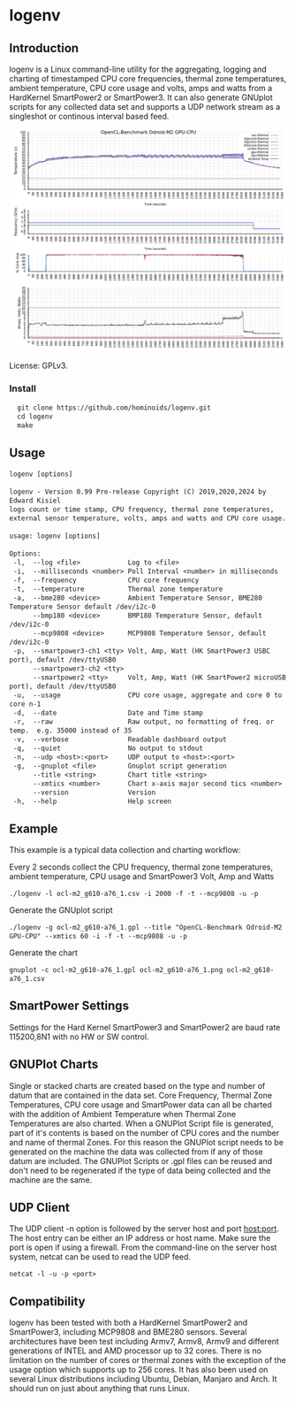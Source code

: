 ﻿# logenv


## Introduction
logenv is a Linux command-line utility for the aggregating, logging and charting of timestamped CPU core frequencies, thermal zone temperatures, ambient temperature, CPU core usage and volts, amps and watts from a HardKernel SmartPower2 or SmartPower3.  It can also generate GNUplot scripts for any collected data set and supports a UDP network stream as a singleshot or continous interval based feed. 

![Image](./example/ocl-m2_g610-a76_1.png)

License: GPLv3.


### Install
```
  git clone https://github.com/hominoids/logenv.git
  cd logenv
  make
```

  
## Usage
```
logenv [options]

logenv - Version 0.99 Pre-release Copyright (C) 2019,2020,2024 by Edward Kisiel
logs count or time stamp, CPU frequency, thermal zone temperatures,
external sensor temperature, volts, amps and watts and CPU core usage.

usage: logenv [options]

Options:
 -l,  --log <file>            Log to <file>
 -i,  --milliseconds <number> Poll Interval <number> in milliseconds
 -f,  --frequency             CPU core frequency
 -t,  --temperature           Thermal zone temperature
 -a,  --bme280 <device>       Ambient Temperature Sensor, BME280 Temperature Sensor default /dev/i2c-0
      --bmp180 <device>       BMP180 Temperature Sensor, default /dev/i2c-0
      --mcp9808 <device>      MCP9808 Temperature Sensor, default /dev/i2c-0
 -p,  --smartpower3-ch1 <tty> Volt, Amp, Watt (HK SmartPower3 USBC port), default /dev/ttyUSB0
      --smartpower3-ch2 <tty>
      --smartpower2 <tty>     Volt, Amp, Watt (HK SmartPower2 microUSB port), default /dev/ttyUSB0
 -u,  --usage                 CPU core usage, aggregate and core 0 to core n-1
 -d,  --date                  Date and Time stamp
 -r,  --raw                   Raw output, no formatting of freq. or temp.  e.g. 35000 instead of 35
 -v,  --verbose               Readable dashboard output
 -q,  --quiet                 No output to stdout
 -n,  --udp <host>:<port>     UDP output to <host>:<port>
 -g,  --gnuplot <file>        Gnuplot script generation
      --title <string>        Chart title <string>
      --xmtics <number>       Chart x-axis major second tics <number>
      --version               Version
 -h,  --help                  Help screen
```


## Example
This example is a typical data collection and charting workflow:

Every 2 seconds collect the CPU frequency, thermal zone temperatures, ambient temperature, CPU usage and SmartPower3 Volt, Amp and Watts
```
./logenv -l ocl-m2_g610-a76_1.csv -i 2000 -f -t --mcp9808 -u -p
```

Generate the GNUplot script
```
./logenv -g ocl-m2_g610-a76_1.gpl --title "OpenCL-Benchmark Odroid-M2 GPU-CPU" --xmtics 60 -i -f -t --mcp9808 -u -p
```

Generate the chart
```
gnuplot -c ocl-m2_g610-a76_1.gpl ocl-m2_g610-a76_1.png ocl-m2_g610-a76_1.csv
```


## SmartPower Settings
Settings for the Hard Kernel SmartPower3 and SmartPower2 are baud rate 115200,8N1 with no HW or SW control.


## GNUPlot Charts
Single or stacked charts are created based on the type and number of datum that are contained in the data set.  Core Frequency, Thermal Zone Temperatures, CPU core usage and SmartPower data can all be charted with the addition of Ambient Temperature when Thermal Zone Temperatures are also charted.  When a GNUPlot Script file is generated, part of it's contents is based on the number of CPU cores and the number and name of thermal Zones.  For this reason the GNUPlot script needs to be generated on the machine the data was collected from if any of those datum are included.  The GNUPlot Scripts or .gpl files can be reused and don't need to be regenerated if the type of data being collected and the machine are the same.

## UDP Client
The UDP client -n option is followed by the server host and port <host:port>. The host entry can be either an IP address or host name.  Make sure the port is open if using a firewall.  From the command-line on the server host system, netcat can be used to read the UDP feed.

```
netcat -l -u -p <port>
```

## Compatibility
logenv has been tested with both a HardKernel SmartPower2 and SmartPower3, including MCP9808 and BME280 sensors.  Several architectures have been test including Armv7, Armv8, Armv9 and different generations of INTEL and AMD processor up to 32 cores.  There is no limitation on the number of cores or thermal zones with the exception of the usage option which supports up to 256 cores.  It has also been used on several Linux distributions including Ubuntu, Debian, Manjaro and Arch.  It should run on just about anything that runs Linux.
